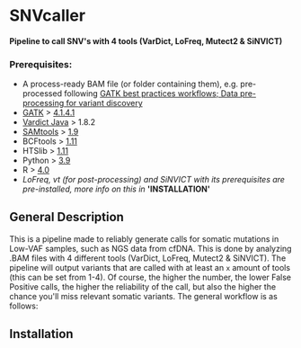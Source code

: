# SNVcaller
#### **Pipeline to call SNV's with 4 tools (VarDict, LoFreq, Mutect2 &amp; SiNVICT)**

### Prerequisites:
 * A process-ready BAM file (or folder containing them), e.g. pre-processed following [GATK best practices workflows; Data pre-processing for variant discovery](https://gatk.broadinstitute.org/hc/en-us/articles/360035535912-Data-pre-processing-for-variant-discovery)
 * [GATK](https://gatk.broadinstitute.org/hc/en-us) > [4.1.4.1](https://github.com/broadinstitute/gatk/releases/tag/4.1.4.1)
 * [Vardict Java](https://bioconda.github.io/recipes/vardict-java/README.html) > 1.8.2
 * [SAMtools](http://www.htslib.org/) > [1.9](http://www.htslib.org/download/)
 * BCFtools > [1.11](http://www.htslib.org/download/)
 * HTSlib > [1.11](http://www.htslib.org/download/)
 * Python > [3.9](https://www.python.org/downloads/release/python-390/)
 * R > [4.0](https://cran.r-project.org/bin/windows/base/)
 * *LoFreq, vt (for post-processing) and SiNVICT with its prerequisites are pre-installed, more info on this in* __'INSTALLATION'__

## General Description
This is a pipeline made to reliably generate calls for somatic mutations in Low-VAF samples, such as NGS data from cfDNA. This is done by analyzing .BAM files with 4 different tools (VarDict, LoFreq, Mutect2 & SiNVICT). The pipeline will output variants that are called with at least an `x` amount of tools (this can be set from 1-4). Of course, the higher the number, the lower False Positive calls, the higher the reliability of the call, but also the higher the chance you'll miss relevant somatic variants. The general workflow is as follows: 


## Installation

